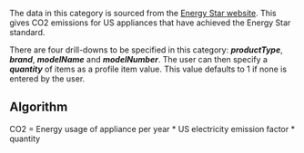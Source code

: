 The data in this category is sourced from the [Energy Star
website](http://www.energystar.gov/index.cfm?fuseaction=find_a_product.showProductGroup&pgw_code=CO).
This gives CO2 emissions for US appliances that have achieved the Energy
Star standard.

There are four drill-downs to be specified in this category:
***productType***, ***brand***, ***modelName*** and ***modelNumber***.
The user can then specify a ***quantity*** of items as a profile item
value. This value defaults to 1 if none is entered by the user.

## Algorithm

CO2 = Energy usage of appliance per year \* US electricity emission
factor \* quantity
